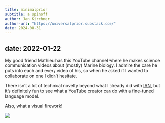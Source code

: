 ```yaml
---
title: minimalprior
subtitle: a spinoff
author: Jan Kirchner
author-url: "https://universalprior.substack.com/"
date: 2024-08-31
---
```

date: 2022-01-22
---


My good friend Mathieu has this YouTube channel where he makes science communication videos about (mostly) Marine biology. I admire the care he puts into each and every video of his, so when he asked if I wanted to collaborate on one I didn’t hesitate.

There isn’t a lot of technical novelty beyond what I already did with [IAN](https://universalprior.substack.com/p/making-of-ian), but it’s definitely fun to see what a YouTube creator can do with a fine-tuned language model.

Also, what a visual firework!

![](../../images/https3A2F2Fbucketeer-e05bbc84-baa3-437e-9518-adb32_3.gif)
